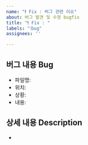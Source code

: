 ```yaml
---
name: "❗️ Fix : 버그 관련 이슈"
about: 버그 발견 및 수정 bugfix
title: "❗️ Fix : "
labels: "❕bug"
assignees: ''

---
```


<!-- 버그 사항에 대해 작성 -->
<!-- 언제, 어떤 상황에서, 어떤 행동을 했을 때, 로그인한 사용자 타입 등 한 번에 알아볼 수 있도록 작성 -->
## 버그 내용 Bug 
- 파일명:
- 위치:
- 상황:
- 내용:

<!-- 참고한 레퍼런스, 자세한 내용이나 에러 메시지, payload & response, 스크린샷, gif 등이 있다면 첨부 -->
## 상세 내용 Description
-
